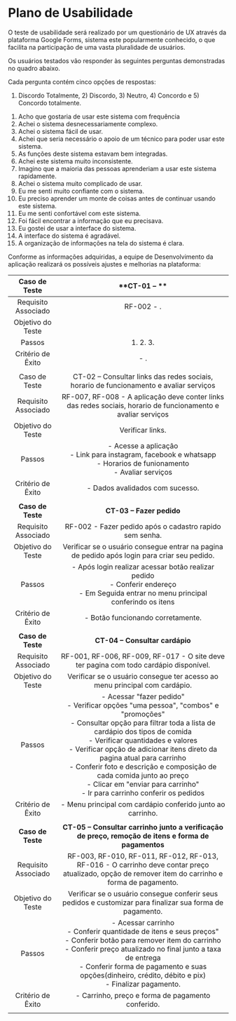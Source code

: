 # Plano de Usabilidade

O teste de usabilidade será realizado por um questionário de UX através da plataforma Google Forms, sistema este popularmente conhecido, o que facilita na participação de uma vasta pluralidade de usuários.

Os usuários testados vão responder às seguintes perguntas demonstradas no quadro abaixo.

Cada pergunta contém cinco opções de respostas:
1) Discordo Totalmente, 2) Discordo, 3) Neutro, 4) Concordo e 5) Concordo totalmente.


1. Acho que gostaria de usar este sistema com frequência
2. Achei o sistema desnecessariamente complexo.
3. Achei o sistema fácil de usar.
4. Achei que seria necessário o apoio de um técnico para poder usar este sistema.
5. As funções deste sistema estavam bem integradas.
6. Achei este sistema muito inconsistente.
7. Imagino que a maioria das pessoas aprenderiam a usar este sistema rapidamente.
8. Achei o sistema muito complicado de usar.
9. Eu me senti muito confiante com o sistema.
10. Eu preciso aprender um monte de coisas antes de continuar usando este sistema.
11. Eu me senti confortável com este sistema.
12. Foi fácil encontrar a informação que eu precisava.
13. Eu gostei de usar a interface do sistema.
14. A interface do sistema é agradável.
15. A organização de informações na tela do sistema é clara.

Conforme as informações adquiridas, a equipe de Desenvolvimento da aplicação realizará os possíveis ajustes e melhorias na plataforma:
 
| **Caso de Teste** 	| **CT-01 – ** 	|
|:---:	|:---:	|
|	Requisito Associado 	| RF-002 - . |
| Objetivo do Teste 	| |
| Passos 	| 1.  2. 3. |
|Critério de Êxito | - . |
|  	|  	|
| Caso de Teste 	| CT-02 – Consultar links das redes sociais, horario de funcionamento e avaliar serviços	|
|Requisito Associado | RF-007, RF-008	- A aplicação deve conter links das redes sociais, horario de funcionamento e avaliar serviços |
| Objetivo do Teste 	| Verificar links. |
| Passos 	| - Acesse a aplicação <br> - Link para instagram, facebook e whatsapp <br> - Horarios de funionamento <br> - Avaliar serviços <br>
|Critério de Êxito | - Dados avalidados com sucesso. |
|  	|  	|
| **Caso de Teste** 	| **CT-03 – Fazer pedido** 	|
|	Requisito Associado 	| RF-002 - Fazer pedido após o cadastro rapido sem senha.
| Objetivo do Teste 	| Verificar se o usuário consegue entrar na pagina de pedido após login para criar seu pedido. |
| Passos 	| - Após login realizar acessar botão realizar pedido <br> - Conferir endereço <br> - Em Seguida entrar no menu principal conferindo os itens |
|Critério de Êxito | - Botão funcionando corretamente. |
|  	|  	|
| **Caso de Teste** 	| **CT-04 – Consultar cardápio** 	|
|	Requisito Associado 	| RF-001, RF-006, RF-009, RF-017 - O site deve ter pagina com todo cardápio disponível.
| Objetivo do Teste 	| Verificar se o usuário consegue ter acesso ao menu principal com cardápio. |
| Passos 	| - Acessar "fazer pedido" <br> - Verificar opções "uma pessoa", "combos" e "promoções" <br> - Consultar opção para filtrar toda a lista de cardápio dos tipos de comida <br> - Verificar quantidades e valores <br> - Verificar opção de adicionar itens direto da pagina atual para carrinho <br> - Conferir foto e descrição e composição de cada comida junto ao preço <br> - Clicar em "enviar para carrinho" <br> - Ir para carrinho conferir os pedidos |
|Critério de Êxito | - Menu principal com cardápio conferido junto ao carrinho. |
|  	|  	|
| **Caso de Teste** 	| **CT-05 – Consultar carrinho junto a verificação de preço, remoção de itens e forma de pagamentos** 	|
|	Requisito Associado 	|RF-003, RF-010, RF-011, RF-012, RF-013, RF-016 - O carrinho deve contar preço atualizado, opção de remover item do carrinho e forma de pagamento.
| Objetivo do Teste 	| Verificar se o usuário consegue conferir seus pedidos e customizar para finalizar sua forma de pagamento. |
| Passos 	| - Acessar carrinho <br> - Conferir quantidade de itens e seus preços" <br> - Conferir botão para remover item do carrinho <br> - Conferir preço atualizado no final junto a taxa de entrega <br> - Conferir forma de pagamento e suas opções(dinheiro, crédito, débito e pix) <br> - Finalizar pagamento. |
|Critério de Êxito | - Carrinho, preço e forma de pagamento conferido. |
|  	|  	|


